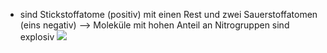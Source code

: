 - sind Stickstoffatome (positiv) mit einen Rest und zwei Sauerstoffatomen (eins negativ)
--> Moleküle mit hohen Anteil an Nitrogruppen sind explosiv 
![](Pasted%20image%2020231026173720.png)